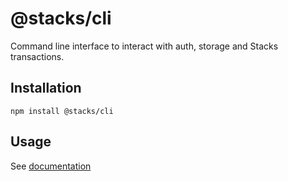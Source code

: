 # @stacks/cli

Command line interface to interact with auth, storage and Stacks transactions.

## Installation

```
npm install @stacks/cli
```

## Usage

See [documentation](https://docs.blockstack.org/references/blockstack-cli)
